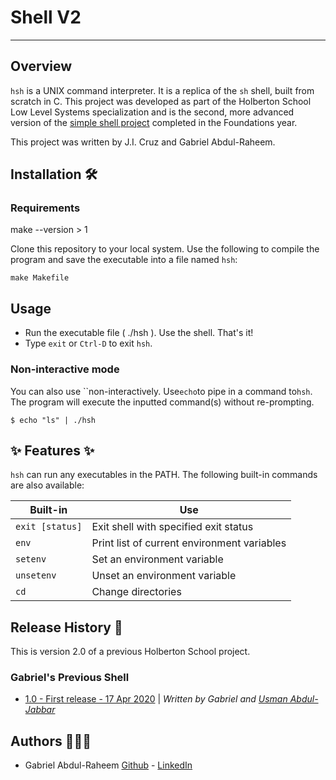 # Shell V2

---

## Overview

`hsh` is a UNIX command interpreter. It is a replica of the `sh` shell, built from scratch in C. This project was developed as part of the Holberton School Low Level Systems specialization and is the second, more advanced version of the [simple shell project](https://github.com/jicruz96/JISH_A-Custom-Shell-Terminal) completed in the Foundations year.

This project was written by J.I. Cruz and Gabriel Abdul-Raheem.

## Installation 🛠

### Requirements

make --version > 1

Clone this repository to your local system. Use the following to compile the program and save the executable into a file named `hsh`:

```
make Makefile
```

## Usage

- Run the executable file ( ./hsh ). Use the shell. That's it!
- Type `exit` or `Ctrl-D` to exit `hsh`.

### Non-interactive mode

You can also use ``non-interactively. Use`echo`to pipe in a command to`hsh`. The program will execute the inputted command(s) without re-prompting.

```
$ echo "ls" | ./hsh
```

## ✨ Features ✨

`hsh` can run any executables in the PATH. The following built-in commands are also available:

| Built-in                  | Use                                                                 |
| ------------------------- | ------------------------------------------------------------------- |
| `exit [status]`           | Exit shell with specified exit status                               |
| `env`                     | Print list of current environment variables                         |
| `setenv`                  | Set an environment variable                                         |
| `unsetenv`                | Unset an environment variable                                       |
| `cd`                      | Change directories                                                  |

## Release History 🧾

This is version 2.0 of a previous Holberton School project.

### Gabriel's Previous Shell

- [1.0 - First release - 17 Apr 2020](https://github.com/UsmanGTA/simple_shell) | _Written by Gabriel and [Usman Abdul-Jabbar](https://usmanjabbar.com)_

## Authors 👨🏽‍💻

- Gabriel Abdul-Raheem [Github](https://github.com/GabrielAbdul) - [LinkedIn](https://www.linkedin.com/in/gabriel-abdul-raheem-3a1a01144/)